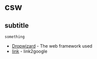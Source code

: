 # csw

## subtitle

```
something
```

* [Dropwizard](http://www.dropwizard.io/1.0.2/docs/) - The web framework used
* [link](www.google.com) - link2google
